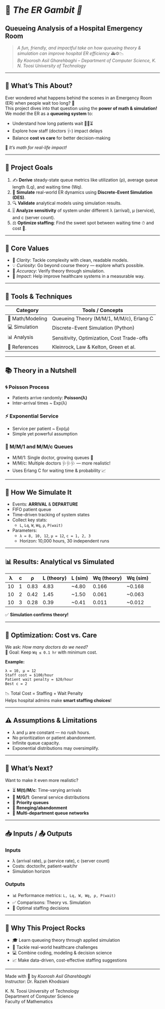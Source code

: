 
# 💉 *The ER Gambit 🎲* 
## Queueing Analysis of a Hospital Emergency Room

> *A fun, friendly, and impactful take on how queueing theory & simulation can improve hospital ER efficiency* 🚑⚙️📉  
> *By Koorosh Asil Gharehbaghi – Department of Computer Science, K. N. Toosi University of Technology*

---

## 🌟 What’s This About?

Ever wondered what happens behind the scenes in an Emergency Room (ER) when people wait too long? 🤔  
This project dives into that question using the **power of math & simulation!** We model the ER as a **queueing system** to:

- Understand how long patients wait 🧍‍♂️⏳
- Explore how staff (doctors 🩺) impact delays
- Balance **cost vs care** for better decision-making

🎯 *It’s math for real-life impact!*

---

## 🎯 Project Goals

1. ✍️ **Derive** steady-state queue metrics like utilization (ρ), average queue length (Lq), and waiting time (Wq).
2. 🧪 **Simulate** real-world ER dynamics using **Discrete-Event Simulation (DES)**.
3. 🔍 **Validate** analytical models using simulation results.
4. 🎚 **Analyze sensitivity** of system under different λ (arrival), μ (service), and c (server count).
5. ⚖️ **Optimize staffing**: Find the sweet spot between waiting time ⏱ and cost 💸.

---

## 💎 Core Values

- 🤝 *Clarity*: Tackle complexity with clean, readable models.
- 💡 *Curiosity*: Go beyond course theory — explore what’s possible.
- 🔬 *Accuracy*: Verify theory through simulation.
- 💙 *Impact*: Help improve healthcare systems in a measurable way.

---

## 🧰 Tools & Techniques

| Category              | Tools / Concepts                             |
|-----------------------|----------------------------------------------|
| 📐 Math/Modeling       | Queueing Theory (M/M/1, M/M/c), Erlang C     |
| 💻 Simulation          | Discrete-Event Simulation (Python)           |
| 📊 Analysis            | Sensitivity, Optimization, Cost Trade-offs   |
| 📘 References          | Kleinrock, Law & Kelton, Green et al.        |

---

## 📚 Theory in a Nutshell

### 🌀 Poisson Process
- Patients arrive randomly: **Poisson(λ)**
- Inter-arrival times ~ Exp(λ)

### ⚡ Exponential Service
- Service per patient ~ Exp(μ)
- Simple yet powerful assumption

### 🔁 M/M/1 and M/M/c Queues
- M/M/1: Single doctor, growing queues 😬
- M/M/c: Multiple doctors 🩺🩺🩺 — more realistic!
- Uses Erlang C for waiting time & probability 📈

---

## 🧪 How We Simulate It

- Events: **ARRIVAL** & **DEPARTURE**
- FIFO patient queue
- Time-driven tracking of system states
- Collect key stats:  
  - `L`, `Lq`, `W`, `Wq`, `ρ`, `P(wait)`
- Parameters:
  - `λ = 8, 10, 12`, `μ = 12`, `c = 1, 2, 3`
  - Horizon: 10,000 hours, 30 independent runs

---

## 📊 Results: Analytical vs Simulated

| λ | c | ρ  | L (theory) | L (sim)  | Wq (theory) | Wq (sim) |
|---|---|-----|------------|----------|-------------|----------|
|10 | 1 | 0.83| 4.83       | ~4.80    | 0.166       | ~0.168   |
|10 | 2 | 0.42| 1.45       | ~1.50    | 0.061       | ~0.063   |
|10 | 3 | 0.28| 0.39       | ~0.41    | 0.011       | ~0.012   |

✅ **Simulation confirms theory!**

---

## 🧠 Optimization: Cost vs. Care

We ask: _How many doctors do we need?_  
🎯 Goal: Keep `Wq ≤ 0.1 hr` with minimum cost.

**Example:**
```text
λ = 10, μ = 12
Staff cost = $100/hour
Patient wait penalty = $20/hour
Best c = 2
```

📉 Total Cost = Staffing + Wait Penalty  
Helps hospital admins make **smart staffing choices**!

---

## ⚠️ Assumptions & Limitations

- λ and μ are constant — no rush hours.
- No prioritization or patient abandonment.
- Infinite queue capacity.
- Exponential distributions may oversimplify.

---

## 🚀 What’s Next?

Want to make it even more realistic?

- ⏳ **M(t)/M/c**: Time-varying arrivals
- 🔀 **M/G/1**: General service distributions
- 🚨 **Priority queues**
- 🚪 **Reneging/abandonment**
- 🏥 **Multi-department queue networks**

---

## 📥 Inputs / 📤 Outputs

### Inputs
- λ (arrival rate), μ (service rate), c (server count)
- Costs: doctor/hr, patient-wait/hr
- Simulation horizon

### Outputs
- 📊 Performance metrics: `L, Lq, W, Wq, ρ, P(wait)`
- ✅ Comparisons: Theory vs. Simulation
- 💸 Optimal staffing decisions

---

## 💬 Why This Project Rocks

- 🎓 Learn queueing theory through applied simulation
- 🏥 Tackle real-world healthcare challenges
- 💻 Combine coding, modeling & decision science
- 📈 Make data-driven, cost-effective staffing suggestions

---

Made with 💙 by *Koorosh Asil Gharehbaghi*  
Instructor: Dr. Razieh Khodsiani  

K. N. Toosi University of Technology  
Department of Computer Science  
Faculty of Mathematics

